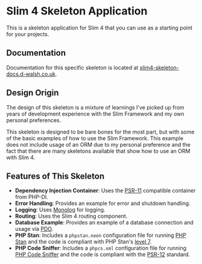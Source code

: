 # Slim 4 Skeleton Application

This is a skeleton application for Slim 4 that you can use as a starting
point for your projects.

## Documentation

Documentation for this specific skeleton is located at
[slim4-skeleton-docs.d-walsh.co.uk](https://slim4-skeleton-docs.d-walsh.co.uk/en/latest/).

## Design Origin

The design of this skeleton is a mixture of learnings I've picked up from years
of development experience with the Slim Framework and my own personal
preferences.

This skeleton is designed to be bare bones for the most part, but with some
of the basic examples of how to use the Slim Framework. This example does
not include usage of an ORM due to my personal preference and the fact that
there are many skeletons available that show how to use an ORM with Slim 4.

## Features of This Skeleton

- **Dependency Injection Container**: Uses the [PSR-11](https://www.php-fig.org/psr/psr-11/)
  compatible container from PHP-DI.
- **Error Handling**: Provides an example for error and shutdown handling.
- **Logging**: Uses [Monolog](https://github.com/Seldaek/monolog) for logging.
- **Routing**: Uses the Slim 4 routing component.
- **Database Example**: Provides an example of a database connection and usage
  via [PDO](https://www.php.net/manual/en/intro.pdo.php).
- **PHP Stan**: Includes a `phpstan.neon` configuration file for running
  [PHP Stan](https://phpstan.org/) and the code is compliant with PHP Stan's
  [level 7](https://phpstan.org/user-guide/rule-levels).
- **PHP Code Sniffer**: Includes a `phpcs.xml` configuration file for running
  [PHP Code Sniffer](https://github.com/PHPCSStandards/PHP_CodeSniffer/) and
  the code is compliant with the [PSR-12](https://www.php-fig.org/psr/psr-12/)
  standard.
